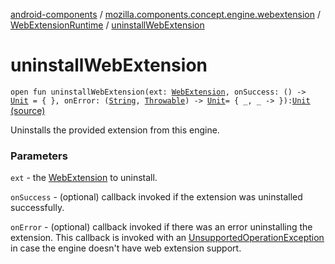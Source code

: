 [android-components](../../index.md) / [mozilla.components.concept.engine.webextension](../index.md) / [WebExtensionRuntime](index.md) / [uninstallWebExtension](./uninstall-web-extension.md)

# uninstallWebExtension

`open fun uninstallWebExtension(ext: `[`WebExtension`](../-web-extension/index.md)`, onSuccess: () -> `[`Unit`](https://kotlinlang.org/api/latest/jvm/stdlib/kotlin/-unit/index.html)` = { }, onError: (`[`String`](https://kotlinlang.org/api/latest/jvm/stdlib/kotlin/-string/index.html)`, `[`Throwable`](https://kotlinlang.org/api/latest/jvm/stdlib/kotlin/-throwable/index.html)`) -> `[`Unit`](https://kotlinlang.org/api/latest/jvm/stdlib/kotlin/-unit/index.html)` = { _, _ -> }): `[`Unit`](https://kotlinlang.org/api/latest/jvm/stdlib/kotlin/-unit/index.html) [(source)](https://github.com/mozilla-mobile/android-components/blob/master/components/concept/engine/src/main/java/mozilla/components/concept/engine/webextension/WebExtensionRuntime.kt#L75)

Uninstalls the provided extension from this engine.

### Parameters

`ext` - the [WebExtension](../-web-extension/index.md) to uninstall.

`onSuccess` - (optional) callback invoked if the extension was uninstalled successfully.

`onError` - (optional) callback invoked if there was an error uninstalling the extension.
This callback is invoked with an [UnsupportedOperationException](https://developer.android.com/reference/java/lang/UnsupportedOperationException.html) in case the engine doesn't
have web extension support.